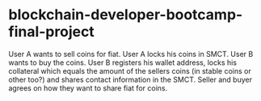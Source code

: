 # blockchain-developer-bootcamp-final-project

User A wants to sell coins for fiat. User A locks his coins in SMCT. User B wants to buy the coins. User B registers his wallet address, locks his collateral which equals the amount of the sellers coins (in stable coins or other too?) and shares contact information in the SMCT. Seller and buyer agrees on how they want to share fiat for coins.
